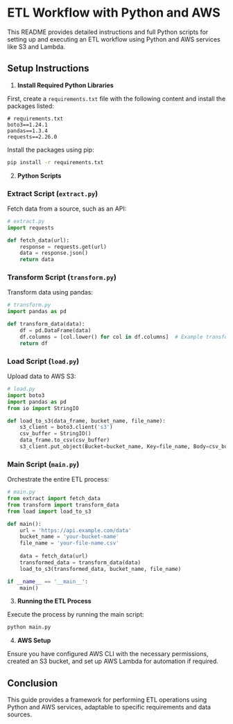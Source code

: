 # ETL Workflow with Python and AWS

This README provides detailed instructions and full Python scripts for setting up and executing an ETL workflow using Python and AWS services like S3 and Lambda.

## Setup Instructions

1. **Install Required Python Libraries**

First, create a `requirements.txt` file with the following content and install the packages listed:

```plaintext
# requirements.txt
boto3==1.24.1
pandas==1.3.4
requests==2.26.0
```

Install the packages using pip:

```bash
pip install -r requirements.txt
```

2. **Python Scripts**

### Extract Script (`extract.py`)

Fetch data from a source, such as an API:

```python
# extract.py
import requests

def fetch_data(url):
    response = requests.get(url)
    data = response.json()
    return data
```

### Transform Script (`transform.py`)

Transform data using pandas:

```python
# transform.py
import pandas as pd

def transform_data(data):
    df = pd.DataFrame(data)
    df.columns = [col.lower() for col in df.columns]  # Example transformation
    return df
```

### Load Script (`load.py`)

Upload data to AWS S3:

```python
# load.py
import boto3
import pandas as pd
from io import StringIO

def load_to_s3(data_frame, bucket_name, file_name):
    s3_client = boto3.client('s3')
    csv_buffer = StringIO()
    data_frame.to_csv(csv_buffer)
    s3_client.put_object(Bucket=bucket_name, Key=file_name, Body=csv_buffer.getvalue())
```

### Main Script (`main.py`)

Orchestrate the entire ETL process:

```python
# main.py
from extract import fetch_data
from transform import transform_data
from load import load_to_s3

def main():
    url = 'https://api.example.com/data'
    bucket_name = 'your-bucket-name'
    file_name = 'your-file-name.csv'
    
    data = fetch_data(url)
    transformed_data = transform_data(data)
    load_to_s3(transformed_data, bucket_name, file_name)

if __name__ == '__main__':
    main()
```

3. **Running the ETL Process**

Execute the process by running the main script:

```bash
python main.py
```

4. **AWS Setup**

Ensure you have configured AWS CLI with the necessary permissions, created an S3 bucket, and set up AWS Lambda for automation if required.

## Conclusion

This guide provides a framework for performing ETL operations using Python and AWS services, adaptable to specific requirements and data sources.
